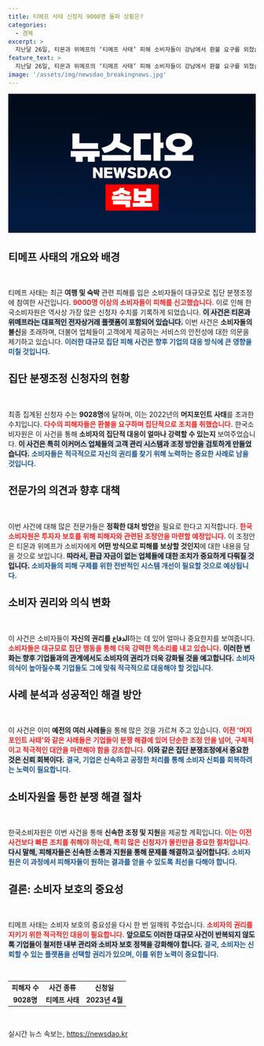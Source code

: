 ```yaml
---
title: 티메프 사태 신청자 9000명 돌파 상황은?
categories:
  - 경제
excerpt: >
  지난달 26일, 티몬과 위메프의 ‘티메프 사태’ 피해 소비자들이 강남에서 환불 요구를 외쳤습니다. 총 9028명의 신청자가 집단 분쟁조정에 참여하며 역대 최다 기록을 경신하며 소비자의 목소리가 더욱 강화되고 있습니다! 클릭해 자세한 내용을 확인하세요!
feature_text: >
  지난달 26일, 티몬과 위메프의 ‘티메프 사태’ 피해 소비자들이 강남에서 환불 요구를 외쳤습니다. 총 9028명의 신청자가 집단 분쟁조정에 참여하며 역대 최다 기록을 경신하며 소비자의 목소리가 더욱 강화되고 있습니다! 클릭해 자세한 내용을 확인하세요!
image: '/assets/img/newsdao_breakingnews.jpg'
---
```


<p><img src="/assets/img/newsdao_breakingnews.jpg" alt="koreaapp 속보" /></p>

<h2 data-ke-size="size26">티메프 사태의 개요와 배경</h2>

<p data-ke-size="size16">&nbsp;</p>

<p>티메프 사태는 최근 <strong>여행 및 숙박</strong> 관련 피해를 입은 소비자들이 대규모로 집단 분쟁조정에 참여한 사건입니다. <b><span style="color: #ee2323;">9000명 이상의 소비자들이 피해를 신고했습니다.</span></b> 이로 인해 한국소비자원은 역사상 가장 많은 신청자 수치를 기록하게 되었습니다. <b><span style="background-color: #21538527;">이 사건은 티몬과 위메프라는 대표적인 전자상거래 플랫폼이 포함되어 있습니다.</span></b> 이번 사건은 <strong>소비자들의 불신</strong>을 초래하며, 더불어 업체들이 고객에게 제공하는 서비스의 안전성에 대한 의문을 제기하고 있습니다. <b><span style="color: #1a5490;">이러한 대규모 집단 피해 사건은 향후 기업의 대응 방식에 큰 영향을 미칠 것입니다.</span></b> </p>

<h2 data-ke-size="size26">집단 분쟁조정 신청자의 현황</h2>

<p data-ke-size="size16">&nbsp;</p>

<p>최종 집계된 신청자 수는 <strong>9028명</strong>에 달하며, 이는 2022년의 <strong>머지포인트 사태</strong>를 초과한 수치입니다. <b><span style="color: #ee2323;">다수의 피해자들은 환불을 요구하며 집단적으로 조치를 취했습니다.</span></b> 한국소비자원은 이 사건을 통해 <strong>소비자의 집단적 대응이 얼마나 강력할 수 있는지</strong> 보여주었습니다. <b><span style="background-color: #21538527;">이 사건은 특히 <strong>이커머스</strong> 업체들의 고객 관리 시스템과 조정 방안을 검토하게 만들었습니다.</span></b> <b><span style="color: #1a5490;">소비자들은 적극적으로 자신의 권리를 찾기 위해 노력하는 중요한 사례로 남을 것입니다.</span></b> </p>

<h2 data-ke-size="size26">전문가의 의견과 향후 대책</h2>

<p data-ke-size="size16">&nbsp;</p>

<p>이번 사건에 대해 많은 전문가들은 <strong>정확한 대처 방안</strong>을 필요로 한다고 지적합니다. <b><span style="color: #ee2323;">한국소비자원은 투자자 보호를 위해 피해자와 관련된 조정안을 마련할 예정입니다.</span></b> 이 조정안은 티몬과 위메프가 소비자에게 <strong>어떤 방식으로 피해를 보상할 것인지</strong>에 대한 내용을 담을 것으로 보입니다. <b><span style="background-color: #21538527;">따라서, 환급 자금이 없는 업체들에 대한 조치가 중요하게 다뤄질 것입니다.</span></b> <b><span style="color: #1a5490;">소비자들의 피해 구제를 위한 전반적인 시스템 개선이 필요할 것으로 예상됩니다.</span></b> </p>

<h2 data-ke-size="size26">소비자 권리와 의식 변화</h2>

<p data-ke-size="size16">&nbsp;</p>

<p>이 사건은 소비자들이 <strong>자신의 권리를 الدفاع</strong>하는 데 있어 얼마나 중요한지를 보여줍니다. <b><span style="color: #ee2323;">소비자들은 대규모로 집단 행동을 통해 더욱 강력한 목소리를 내고 있습니다.</span></b> <b><span style="background-color: #21538527;">이러한 변화는 향후 기업들과의 관계에서도 <strong>소비자의 권리가 더욱 강화될 것</strong>을 예고합니다.</span></b>  <b><span style="color: #1a5490;">소비자 의식이 높아질수록 기업들도 그에 맞춰 적극적으로 대응해야 할 것입니다.</span></b> </p>

<h2 data-ke-size="size26">사례 분석과 성공적인 해결 방안</h2>

<p data-ke-size="size16">&nbsp;</p>

<p>이 사건은 이미 <strong>예전의 여러 사례들</strong>을 통해 많은 것을 가르쳐 주고 있습니다. <b><span style="color: #ee2323;">이전 '머지포인트 사태'와 같은 사례들은 기업들이 분쟁 해결에 있어 단순한 조정 안을 넘어, 구체적이고 적극적인 대안을 마련해야 함을 강조합니다.</span></b> <b><span style="background-color: #21538527;">이와 같은 집단 분쟁조정에서 중요한 것은 <strong>신뢰 회복</strong>이다.</span></b> <b><span style="color: #1a5490;">결국, 기업은 신속하고 공정한 처리를 통해 소비자 신뢰를 회복하려는 노력이 필요합니다.</span></b> </p>

<h2 data-ke-size="size26">소비자원을 통한 분쟁 해결 절차</h2>

<p data-ke-size="size16">&nbsp;</p>

<p>한국소비자원은 이번 사건을 통해 <strong>신속한 조정 및 지원</strong>을 제공할 계획입니다. <b><span style="color: #ee2323;">이는 이전 사건보다 빠른 조치를 취해야 하는데, 특히 많은 신청자가 몰린만큼 중요한 절차입니다.</span></b> <b><span style="background-color: #21538527;">다시 말해, 피해자들은 신속한 소통과 지원을 통해 문제를 해결하고 싶어합니다.</span></b> <b><span style="color: #1a5490;">소비자원은 이 과정에서 피해자들이 <strong>원하는 결과</strong>를 얻을 수 있도록 최선을 다해야 합니다.</span></b> </p>

<h2 data-ke-size="size26">결론: 소비자 보호의 중요성</h2>

<p data-ke-size="size16">&nbsp;</p>

<p>티메프 사태는 소비자 보호의 중요성을 다시 한 번 일깨워 주었습니다. <b><span style="color: #ee2323;">소비자의 권리를 지키기 위한 적극적인 대응이 필요합니다.</span></b> <b><span style="background-color: #21538527;">앞으로도 이러한 대규모 사건이 반복되지 않도록 기업들이 철저한 내부 관리와 소비자 보호 정책을 강화해야 합니다.</span></b> <b><span style="color: #1a5490;">결국, 소비자는 신뢰할 수 있는 플랫폼을 선택할 권리가 있으며, 이를 위한 노력이 중요합니다.</span></b> </p>

<p data-ke-size="size16">&nbsp;</p>

<table style="width: 100%; text-align: left;">
    <tbody>
        <tr>
            <td style="text-align: center; height: 17px;"><b>피해자 수</b></td>
            <td style="text-align: center; height: 17px;"><b>사건 종류</b></td>
            <td style="text-align: center; height: 17px;"><b>신청일</b></td>
        </tr>
        <tr>
            <td style="text-align: center; height: 17px;"><b>9028명</b></td>
            <td style="text-align: center; height: 17px;"><b>티메프 사태</b></td>
            <td style="text-align: center; height: 17px;"><b>2023년 4월</b></td>
        </tr>
    </tbody>
</table>

<p data-ke-size="size16">&nbsp;</p>
실시간 뉴스 속보는, <a href="https://newsdao.kr" rel="dofollow">https://newsdao.kr</a>


